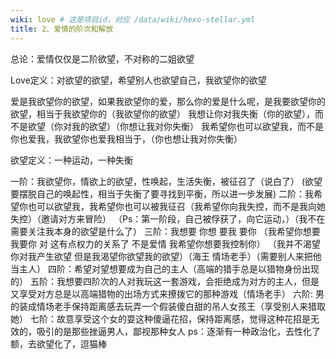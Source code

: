 ```yaml
---
wiki: love # 这是项目id，对应 /data/wiki/hexo-stellar.yml
title: 2、爱情的阶次和解放
---
```


总论：爱情仅仅是二阶欲望，不对称的二姐欲望

Love定义：对欲望的欲望，希望别人也欲望自己，我欲望你的欲望

爱是我欲望你的欲望，如果我欲望你的爱，那么你的爱是什么呢，是我要欲望你的欲望，相当于我欲望你的（我欲望你的欲望）
我想让你对我失衡（你的欲望），而不是欲望（你对我的欲望）（你想让我对你失衡）
我希望你也可以欲望我，而不是你也爱我，我欲望你也爱我相当于，（你也想让我对你失衡）

欲望定义：一种运动，一种失衡

一阶：我欲望你，情欲上的欲望，性唤起，生活失衡，被征召了（说白了）
(欲望要摆脱自己的唤起性，相当于失衡了要寻找到平衡，所以进一步发展)
二阶：我希望你也可以欲望我，我希望你也可以被我征召（我希望你向我失控，而不是我向她失控）（邀请对方来冒险）
（Ps：第一阶段，自己被俘获了，向它运动，）（我不在需要关注我本身的欲望是什么了）
三阶：我想要 你想 要我 要你 （我希望你想要我要你 对 这有点权力的关系了 不是爱情 我希望你想要我控制你）
（我并不渴望你对我产生欲望 但是我渴望你欲望我的欲望）（海王 情场老手）（需要别人来把他当主人）
四阶：希望对望想要成为自己的主人（高端的猎手总是以猎物身份出现的）
五阶：我想要四阶次的人对我玩这一套游戏，会拒绝成为对方的主人，但是又享受对方总是以高端猎物的出场方式来撩拨它的那种游戏（情场老手）
六阶: 男的装成情场老手保持距离感去玩弄一个假装傻白甜的吊人女孩王（享受别人来猎取她）
七阶：故意享受这个女的耍这种傻逼花招，保持距离感，觉得这种花招是无效的，吸引的是那些挫逼男人，鄙视那种女人
ps：逐渐有一种政治化，去性化了额，去欲望化了，逗猫棒




